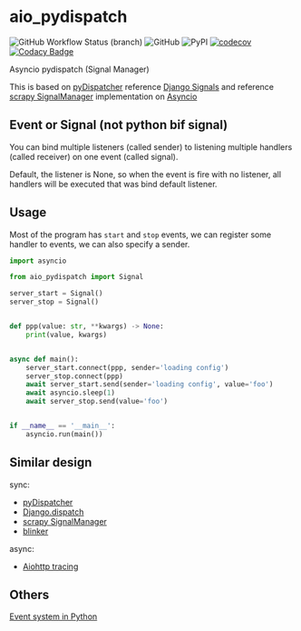 # aio_pydispatch

![GitHub Workflow Status (branch)](https://img.shields.io/github/workflow/status/whg517/aio-pydispatch/main/main?style=flat-square)
![GitHub](https://img.shields.io/github/license/whg517/aio-pydispatch?style=flat-square)
![PyPI](https://img.shields.io/pypi/v/aio_pydispatch?style=flat-square)
[![codecov](https://codecov.io/gh/whg517/aio-pydispatch/branch/main/graph/badge.svg?token=YF339UJGAD)](https://codecov.io/gh/whg517/aio-pydispatch)
[![Codacy Badge](https://app.codacy.com/project/badge/Grade/ccb3b0e652e04496872f2477af5078eb)](https://www.codacy.com/gh/whg517/aio-pydispatch/dashboard?utm_source=github.com&amp;utm_medium=referral&amp;utm_content=whg517/aio-pydispatch&amp;utm_campaign=Badge_Grade)

Asyncio pydispatch (Signal Manager)

This is based on [pyDispatcher](http://pydispatcher.sourceforge.net/) reference
[Django Signals](https://docs.djangoproject.com/en/4.0/topics/signals/) and reference
[scrapy SignalManager](https://docs.scrapy.org/en/latest/topics/signals.html) implementation on
[Asyncio](https://docs.python.org/3/library/asyncio.html)

## Event or Signal (not python bif signal)

You can bind multiple listeners (called sender) to listening multiple handlers (called receiver)
on one event (called signal). 

Default, the listener is None, so when the event is fire with no listener, all handlers will be 
executed that was bind default listener.

## Usage

Most of the program has `start` and `stop` events, we can register some handler to events,
we can also specify a sender.

```python
import asyncio

from aio_pydispatch import Signal

server_start = Signal()
server_stop = Signal()


def ppp(value: str, **kwargs) -> None:
    print(value, kwargs)


async def main():
    server_start.connect(ppp, sender='loading config')
    server_stop.connect(ppp)
    await server_start.send(sender='loading config', value='foo')
    await asyncio.sleep(1)
    await server_stop.send(value='foo')


if __name__ == '__main__':
    asyncio.run(main())

```

## Similar design

sync:

- [pyDispatcher](http://pydispatcher.sourceforge.net/)
- [Django.dispatch](https://github.com/django/django/tree/master/django/dispatch)
- [scrapy SignalManager](https://docs.scrapy.org/en/latest/topics/signals.html)
- [blinker](https://pythonhosted.org/blinker/)

async:

- [Aiohttp tracing](https://github.com/aio-libs/aiohttp/blob/master/aiohttp/tracing.py)

## Others

[Event system in Python](https://stackoverflow.com/a/16192256/11722440)
